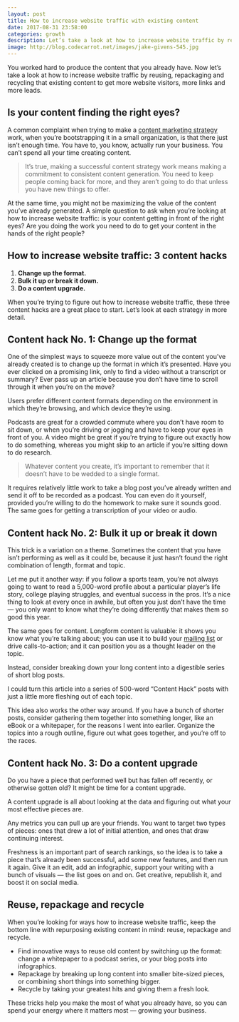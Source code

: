 ```yaml
---
layout: post
title: How to increase website traffic with existing content
date: 2017-08-31 23:58:00
categories: growth
description: Let’s take a look at how to increase website traffic by reusing, repackaging and recycling existing content to get more website visitors, links and leads.
image: http://blog.codecarrot.net/images/jake-givens-545.jpg
---
```


You worked hard to produce the content that you already have. Now let’s take a look at how to increase website traffic by reusing, repackaging and recycling that existing content to get more website visitors, more links and more leads.

## Is your content finding the right eyes?

A common complaint when trying to make a [content marketing strategy](/how-to-use-digital-content-marketing-to-grow-awareness-trust-and-sales) work, when you’re bootstrapping it in a small organization, is that there just isn’t enough time. You have to, you know, actually run your business. You can’t spend all your time creating content.

<blockquote>
It’s true, making a successful content strategy work means making a commitment to consistent content generation. You need to keep people coming back for more, and they aren’t going to do that unless you have new things to offer.
</blockquote>

At the same time, you might not be maximizing the value of the content you’ve already generated. A simple question to ask when you’re looking at how to increase website traffic: is your content getting in front of the right eyes? Are you doing the work you need to do to get your content in the hands of the right people?

## How to increase website traffic: 3 content hacks

1. **Change up the format.**
2. **Bulk it up or break it down.**
3. **Do a content upgrade.**

When you’re trying to figure out how to increase website traffic, these three content hacks are a great place to start. Let’s look at each strategy in more detail.

## Content hack No. 1: Change up the format

One of the simplest ways to squeeze more value out of the content you’ve already created is to change up the format in which it’s presented. Have you ever clicked on a promising link, only to find a video without a transcript or summary? Ever pass up an article because you don’t have time to scroll through it when you’re on the move?

<div class="callout">
Users prefer different content formats depending on the environment in which they’re browsing, and which device they’re using.
</div>

Podcasts are great for a crowded commute where you don’t have room to sit down, or when you’re driving or jogging and have to keep your eyes in front of you. A video might be great if you’re trying to figure out exactly how to do something, whereas you might skip to an article if you’re sitting down to do research.

<blockquote>
Whatever content you create, it’s important to remember that it doesn’t have to be wedded to a single format.
</blockquote>

It requires relatively little work to take a blog post you’ve already written and send it off to be recorded as a podcast. You can even do it yourself, provided you’re willing to do the homework to make sure it sounds good. The same goes for getting a transcription of your video or audio.

## Content hack No. 2: Bulk it up or break it down

This trick is a variation on a theme. Sometimes the content that you have isn’t performing as well as it could be, because it just hasn’t found the right combination of length, format and topic.

Let me put it another way: if you follow a sports team, you’re not always going to want to read a 5,000-word profile about a particular player’s life story, college playing struggles, and eventual success in the pros. It’s a nice thing to look at every once in awhile, but often you just don’t have the time — you only want to know what they’re doing differently that makes them so good this year.

The same goes for content. Longform content is valuable: it shows you know what you’re talking about; you can use it to build your [mailing list](/beginners-guide-to-starting-an-email-list) or drive calls-to-action; and it can position you as a thought leader on the topic.

<div class="callout">
Instead, consider breaking down your long content into a digestible series of short blog posts.
</div>

I could turn this article into a series of 500-word “Content Hack” posts with just a little more fleshing out of each topic.

This idea also works the other way around. If you have a bunch of shorter posts, consider gathering them together into something longer, like an eBook or a whitepaper, for the reasons I went into earlier. Organize the topics into a rough outline, figure out what goes together, and you’re off to the races.

## Content hack No. 3: Do a content upgrade

Do you have a piece that performed well but has fallen off recently, or otherwise gotten old? It might be time for a content upgrade.

<div class="callout">
A content upgrade is all about looking at the data and figuring out what your most effective pieces are.
</div>

Any metrics you can pull up are your friends. You want to target two types of pieces: ones that drew a lot of initial attention, and ones that draw continuing interest.

Freshness is an important part of search rankings, so the idea is to take a piece that’s already been successful, add some new features, and then run it again. Give it an edit, add an infographic, support your writing with a bunch of visuals — the list goes on and on. Get creative, republish it, and boost it on social media.

## Reuse, repackage and recycle

When you’re looking for ways how to increase website traffic, keep the bottom line with repurposing existing content in mind: reuse, repackage and recycle.

* Find innovative ways to reuse old content by switching up the format: change a whitepaper to a podcast series, or your blog posts into infographics.
* Repackage by breaking up long content into smaller bite-sized pieces, or combining short things into something bigger.
* Recycle by taking your greatest hits and giving them a fresh look.

These tricks help you make the most of what you already have, so you can spend your energy where it matters most — growing your business.
